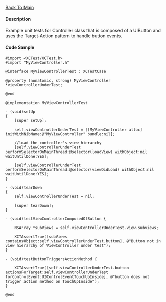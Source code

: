 [Back To Main](https://github.com/ccabanero/ios-unit-testing-patterns)

#### Description
Example unit tests for Controller class that is composed of a UIButton and uses the Target-Action pattern to handle button events.

#### Code Sample
	#import <XCTest/XCTest.h>
	#import "MyViewController.h"
	
	@interface MyViewControllerTest : XCTestCase
	
	@property (nonatomic, strong) MyViewController *viewControllerUnderTest;
	
	@end
	
	@implementation MyViewControllerTest
	
	- (void)setUp
	{
	    [super setUp];
	    
	    self.viewControllerUnderTest = [[MyViewController alloc] initWithNibName:@"MyViewController" bundle:nil];
	    
	    //load the controller's view hierarchy
	    [self.viewControllerUnderTest performSelectorOnMainThread:@selector(loadView) withObject:nil waitUntilDone:YES];
	    
	    [self.viewControllerUnderTest performSelectorOnMainThread:@selector(viewDidLoad) withObject:nil waitUntilDone:YES];
	}
	
	- (void)tearDown
	{
	    self.viewControllerUnderTest = nil;
	    
	    [super tearDown];
	}
	
	- (void)testViewControllerComposedOfButton {
	    
	    NSArray *subViews = self.viewControllerUnderTest.view.subviews;
	    
	    XCTAssertTrue([subViews containsObject:self.viewControllerUnderTest.button], @"Button not in view hierarchy of ViewController under test");
	}
	
	- (void)testButtonTriggersActionMethod {
	    
	    XCTAssertTrue([self.viewControllerUnderTest.button actionsForTarget:self.viewControllerUnderTest forControlEvent:UIControlEventTouchUpInside], @"button does not trigger action method on TouchUpInside");
	}
	
	@end